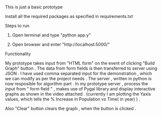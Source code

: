 This is just a basic prototype

Install all the required packages as specified in requirements.txt  

Steps to run 

1) Open terminal and type "python app.y"

2) Open browser and enter "http://localhost:5000/"

Functionality 

My prototype takes input from "HTML form" on the event of clicking "Build Graph" button . The data from form fields is then transferred to server using JSON . I have used comma separated input for the demonstration , which we can modify as per the project needs .  The server , written in python is now resposible for algorithm part . In my prototype server , process the input from " form field " , makes use of Pygal library and display interactive graphs as shown in the video attached . (currently I am  plotting the Yaxis values, which tells the % Increase in Population vs Time( in year) ) . 

Also "Clear" button clears the graph , when the button is clicked .
